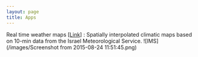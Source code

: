 ```yaml
---
layout: page
title: Apps
--- 
```


Real time weather maps <a href="https://michaeldorman.shinyapps.io/IMS_10min"> [Link]</a>
:   Spatially interpolated climatic maps based on 10-min data from the Israel Meteorological Service.
![IMS](/images/Screenshot from 2015-08-24 11:51:45.png)
